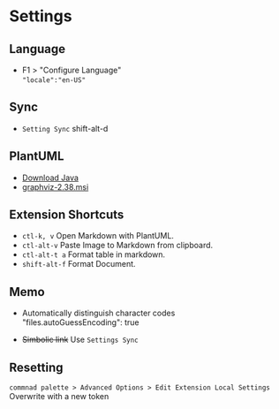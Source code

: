# Settings

## Language
- F1 > "Configure Language"
<br>`"locale":"en-US"`

## Sync
- `Setting Sync` shift-alt-d

## PlantUML
- [Download Java](https://java.com/ja/)
- [graphviz-2.38.msi](https://graphviz.gitlab.io/_pages/Download/windows/graphviz-2.38.msi)

## Extension Shortcuts
- `ctl-k, v` Open Markdown with PlantUML.
- `ctl-alt-v` Paste Image to Markdown from clipboard.
- `ctl-alt-t a` Format table in markdown.
- `shift-alt-f` Format Document.

## Memo
- Automatically distinguish character codes
<br>"files.autoGuessEncoding": true

- ~~Simbolic link~~ Use `Settings Sync`

## Resetting
`commnad palette > Advanced Options > Edit Extension Local Settings`
Overwrite with a new token
